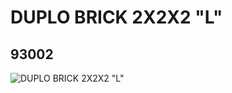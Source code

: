 # DUPLO BRICK 2X2X2 "L"
## 93002
![DUPLO BRICK 2X2X2 "L"](https://lc-www-live-s.legocdn.com/media/bricks/5/2/4599585.jpg)
